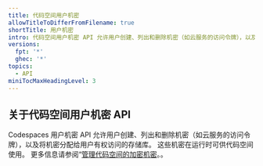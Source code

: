 ```yaml
---
title: 代码空间用户机密
allowTitleToDifferFromFilename: true
shortTitle: 用户机密
intro: 代码空间用户机密 API 允许用户创建、列出和删除机密（如云服务的访问令牌），以及将机密分配给用户在代码空间中有权访问的存储库。
versions:
  fpt: '*'
  ghec: '*'
topics:
  - API
miniTocMaxHeadingLevel: 3
---
```


## 关于代码空间用户机密 API

Codespaces 用户机密 API 允许用户创建、列出和删除机密（如云服务的访问令牌），以及将机密分配给用户有权访问的存储库。 这些机密在运行时可供代码空间使用。 更多信息请参阅“[管理代码空间的加密机密](/codespaces/managing-your-codespaces/managing-encrypted-secrets-for-your-codespaces)。。
